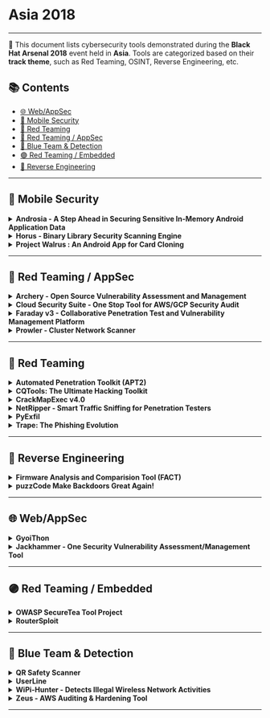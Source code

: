# Asia 2018
---
📍 This document lists cybersecurity tools demonstrated during the **Black Hat Arsenal 2018** event held in **Asia**.
Tools are categorized based on their **track theme**, such as Red Teaming, OSINT, Reverse Engineering, etc.

## 📚 Contents
- [🌐 Web/AppSec](#🌐-webappsec)
- [📱 Mobile Security](#📱-mobile-security)
- [🔴 Red Teaming](#🔴-red-teaming)
- [🔴 Red Teaming / AppSec](#🔴-red-teaming-appsec)
- [🔵 Blue Team & Detection](#🔵-blue-team-detection)
- [🟣 Red Teaming / Embedded](#🟣-red-teaming-embedded)
- [🧠 Reverse Engineering](#🧠-reverse-engineering)
---
## 📱 Mobile Security
<details><summary><strong>Androsia - A Step Ahead in Securing Sensitive In-Memory Android Application Data</strong></summary>

![Asia 2018](https://img.shields.io/badge/Asia%202018-green) ![Category: 📱 Mobile Security](https://img.shields.io/badge/Category:%20📱%20Mobile%20Security-yellow) ![Samit Anwer](https://img.shields.io/badge/Samit%20Anwer-informational)

🔗 **Link:** Not Available  
📝 **Description:** Each Android app runs in its own VM, with every VM allocated a limited heap size for creating new objects. Neither the app nor the OS differentiates between regular objects and objects that contain security sensitive information. The sensitive objects like any other object are kept around in the heap until the app hits a memory constraint. The OS then invokes the Dalvik garbage collector in order to reclaim memory from unreferenced objects on the heap and provides the reclaimed memory back to the app. However, there is no guarantee the objects containing security sensitive information will be cleared from memory. Even though objects might not be used ahead in the program, they might still be referenced directly or indirectly by a GC root which would prevent them from getting collected - a situation known as memory leak.Android does not provide explicit APIs to reclaim memory from sensitive objects which are not "used" ahead in the program. "java.security.*" library does provide classes for holding sensitive data (like KeyStore.PasswordProtection) and API's (like destroy()) to remove sensitive content from the objects. However, the onus of calling these APIs is on the developer. Developers may invoke these APIs at a stage very late in the code or worst may even forget to invoke them. This leaves a window of time where the security critical objects, which are not used any further in the program, live in the heap memory and wait to be garbage collected. During this window, a compromise of the app can allow an attacker to read the credentials by dumping the heap memory. This is a needless risk every Android application lives with today.We propose a tool called Androsia, which uses a summary based [1] inter-procedural data-flow analysis to determine the points in the program where security sensitive objects are last used (so that their content can be cleared). Androsia then performs bytecode transformation of the app to flush out the secrets resetting the objects to their default values.[1] D. Yan, G. Xu, and A. Rountev. Rethinking soot for summary-based wholeprogram analysis. In Proceedings of the ACM SIGPLAN International Workshop on State of the Art in Java Program Analysis, SOAP '12, pages 9â14, New York, NY, USA, 2012. ACM

</details>

<details><summary><strong>Horus - Binary Library Security Scanning Engine</strong></summary>

![Asia 2018](https://img.shields.io/badge/Asia%202018-green) ![Category: 📱 Mobile Security](https://img.shields.io/badge/Category:%20📱%20Mobile%20Security-yellow) ![Qin Chen](https://img.shields.io/badge/Qin%20Chen-informational) ![Jiashui Wang](https://img.shields.io/badge/Jiashui%20Wang-informational)

🔗 **Link:** Not Available  
📝 **Description:** Horus is a scanning engine for mobile security mainly used to detect security risks of binary library, including detection of binary vulnerabilities and malicious behavior. Horus is currently used within Alipay Inc. It is designed as a rule-based framework. As many mobile apps use a large number of third-party libraries - such as libopenssl, libffmpeg and so on - Horus supports security detection of various types of binary libraries. New product or new task connects to it by calling the interface. By adding and removing defined rules (CVE,patch,txt), the user will get a distribution or matching statistic for vulnerability, backdoor or malicious activity, etc. Now,It matches rules at different level: binary function level, binary pattern level and binary instruction level.Horus has resolved thousands of application security risks and help us improve the security of applications effectively and reliably. We want to open this security scanning engine through Arsenal. We hope to improve matching algorithms and performance of Horus in the future with more ai power inside. We also hope more and more security developers can work together to improve Horus.

</details>

<details><summary><strong>Project Walrus : An Android App for Card Cloning</strong></summary>

![Asia 2018](https://img.shields.io/badge/Asia%202018-green) ![Category: 📱 Mobile Security](https://img.shields.io/badge/Category:%20📱%20Mobile%20Security-yellow) ![Daniel Underhay](https://img.shields.io/badge/Daniel%20Underhay-informational) ![Matthew Daley](https://img.shields.io/badge/Matthew%20Daley-informational)

🔗 **Link:** [Project Walrus : An Android App for Card Cloning](https://github.com/TeamWalrus/Walrus)  
📝 **Description:** Project Walrus is an Android app we're developing to let pentesters make better use of their contactless card devices, like the Proxmark and the Chameleon Mini. Come and see how Walrus can help you on your next red team, or just come so I can clone your access cards.

</details>

---
## 🔴 Red Teaming / AppSec
<details><summary><strong>Archery - Open Source Vulnerability Assessment and Management</strong></summary>

![Asia 2018](https://img.shields.io/badge/Asia%202018-green) ![Category: 🔴 Red Teaming / AppSec](https://img.shields.io/badge/Category:%20🔴%20Red%20Teaming%20/%20AppSec-red) ![Anand Tiwari](https://img.shields.io/badge/Anand%20Tiwari-informational)

🔗 **Link:** [Archery - Open Source Vulnerability Assessment and Management](https://github.com/archerysec/archerysec)  
📝 **Description:** Archery is an open-source vulnerability assessment and management tool which helps developers and pentesters to perform scans and manage vulnerabilities. Archery uses popular open-source tools to perform comprehensive scanning for web application and network. It also performs web application dynamic authenticated scanning and covers the whole applications by using selenium. The developers can also utilize the tool for implementation of their DevOps CI/CD environment.The main capabilities of our Archery include:Perform Web and Network Vulnerability Scanning using open-source tools.Correlates and Collaborate all raw scans data, show them in a consolidated manner.Perform authenticated web scanning.Perform web application scanning using selenium.Vulnerability Management.Enable REST API's for developers to perform scanning and Vulnerability Management.Useful for DevOps teams for Vulnerability Management.More documentation here:https://archerysec.github.io/archerysec/

</details>

<details><summary><strong>Cloud Security Suite - One Stop Tool for AWS/GCP Security Audit</strong></summary>

![Asia 2018](https://img.shields.io/badge/Asia%202018-green) ![Category: 🔴 Red Teaming / AppSec](https://img.shields.io/badge/Category:%20🔴%20Red%20Teaming%20/%20AppSec-red) ![Jayesh Chauhan](https://img.shields.io/badge/Jayesh%20Chauhan-informational) ![Shivankar Madaan](https://img.shields.io/badge/Shivankar%20Madaan-informational)

🔗 **Link:** Not Available  
📝 **Description:** Nowadays, cloud infrastructure is pretty much the de-facto service used by large/small companies. Most of the major organizations have entirely moved to cloud. With more and more companies moving to cloud, the security of cloud becomes a major concern. While AWS & GCP provides you protection with traditional security methodologies and has a neat structure for authorisation/configuration, its security is as robust as the person in charge of creating/assigning these configuration policies. As we all know, human error is inevitable and any such human mistake could lead to catastrophic damage to the environment.A few vulnerable scenarios:Your security groups, password policy or IAM policies are not configured properlyS3 buckets are world-readableWeb servers supporting vulnerable ssl ciphersPorts exposed to public with vulnerable services running on themIf root credentials are usedLogging or MFA is disabledAnd many more such scenarios...Knowing all this, audit of AWS/GCP infrastructure becomes a hectic task! There are few open source tools that help AWS/GCP auditing, but none of them have an exhaustive checklist. Also, collecting, setting up all the tools, and looking at different result sets is a painful task. Moreover, while maintaining big infrastructures, system audit of server instances is a major task as well.CS Suite is a one stop tool for auditing the security posture of the AWS/GCP infrastructure and does OS audits as well. CS Suite leverages current open-source tools capabilities and has other missing checks added into one tool to rule them all. CS-Suite also supports JSON output which can be consumed for further usage.

</details>

<details><summary><strong>Faraday v3 - Collaborative Penetration Test and Vulnerability Management Platform</strong></summary>

![Asia 2018](https://img.shields.io/badge/Asia%202018-green) ![Category: 🔴 Red Teaming / AppSec](https://img.shields.io/badge/Category:%20🔴%20Red%20Teaming%20/%20AppSec-red) ![Emilio Couto](https://img.shields.io/badge/Emilio%20Couto-informational)

🔗 **Link:** [Faraday v3 - Collaborative Penetration Test and Vulnerability Management Platform](https://github.com/wannadie/mendeley-parser/blob/master/output/electrical-and-electronic-engineering/electrical-and-electronic-engineering-g.csv)  
📝 **Description:** The idea behind Faraday is to help you to share all the information that is generated during a pentest, vulnerability assessment or scan without changing the way you work. You run a command, import a report, and Faraday will normalize the results and share them with the rest of the team in real-time. Faraday has more than 60 plugins available (and counting), including the most popular commercial and open-source tools. If you use a tool that Faraday doesn't have a plugin for, you can create your own! During this presentation we're going to release Faraday v3.0 with all the new features that we were working on for the last couple of months that include a huge back-end change. Come check it out!

</details>

<details><summary><strong>Prowler - Cluster Network Scanner</strong></summary>

![Asia 2018](https://img.shields.io/badge/Asia%202018-green) ![Category: 🔴 Red Teaming / AppSec](https://img.shields.io/badge/Category:%20🔴%20Red%20Teaming%20/%20AppSec-red) ![Faith See Wan Yi](https://img.shields.io/badge/Faith%20See%20Wan%20Yi-informational) ![Chi Seng Wong](https://img.shields.io/badge/Chi%20Seng%20Wong-informational) ![Timothy Liu](https://img.shields.io/badge/Timothy%20Liu-informational)

🔗 **Link:** [Prowler - Cluster Network Scanner](https://github.com/nd7141/icml2020/blob/master/neurips_2019_accepted.txt)  
📝 **Description:** Prowler is a Cluster Network Vulnerability Scanner, developed during Singapore Infosec Community Hackathon - HackSmith v1.0. It is implemented on a cluster of Raspberry Pi and it will scan a network for vulnerabilities, such as default/weak credentials, that can be easily exploited.

</details>

---
## 🔴 Red Teaming
<details><summary><strong>Automated Penetration Toolkit (APT2)</strong></summary>

![Asia 2018](https://img.shields.io/badge/Asia%202018-green) ![Category: 🔴 Red Teaming](https://img.shields.io/badge/Category:%20🔴%20Red%20Teaming-red) ![Adam Compton](https://img.shields.io/badge/Adam%20Compton-informational)

🔗 **Link:** [Automated Penetration Toolkit (APT2)](https://github.com/toolswatch/blackhat-arsenal-tools/blob/master/vulnerability_assessment/apt2.md)  
📝 **Description:** Nearly every penetration test begins the same way - run a NMAP scan, review the results, choose interesting services to enumerate and attack/exploit, and perform post-exploitation activities. What was once a fairly time consuming manual process, is now automated! Automated Penetration Testing Toolkit (APT2) is an extendable modular framework designed to automate common tasks performed during penetration testing. APT2 can chain data gathered from different modules together to build dynamic attack paths. Starting with a NMAP scan of the target environment, discovered ports and services become triggers for the various modules which in turn can fire additional triggers. Have FTP, Telnet, or SSH? APT2 will attempt common authentication. Have SMB? APT2 determines what OS and looks for shares, null sessions, and other information. Modules include everything from enumeration, scanning, brute forcing, and even integration with Metasploit. Come check out how APT2 will save you time on every engagement.Have you seen APT2 before? Great, now come and check out some of the new and enhanced features which include stream lined operations, additional modules, and improvements to the overall ease of module creation and development.

</details>

<details><summary><strong>CQTools: The Ultimate Hacking Toolkit</strong></summary>

![Asia 2018](https://img.shields.io/badge/Asia%202018-green) ![Category: 🔴 Red Teaming](https://img.shields.io/badge/Category:%20🔴%20Red%20Teaming-red) ![Paula Januszkiewicz](https://img.shields.io/badge/Paula%20Januszkiewicz-informational) ![Greg Tworek](https://img.shields.io/badge/Greg%20Tworek-informational)

🔗 **Link:** Not Available  
📝 **Description:** CQURE Team has written over 200 hacking tools during penetration testing. We decided to choose the top 35 tools and pack them in a toolkit called CQTools. This toolkit allows you to deliver complete attacks within the infrastructure, starting with sniffing and spoofing activities, going through information extraction, password extraction, custom shell generation, custom payload generation, hiding code from antivirus solutions, various keyloggers and leverage this information to deliver attacks. Some of the tools are based on discoveries that were released to the world for the first time by CQURE Team; some of the tools took years to complete, and all of the tools work in a straightforward manner. CQTools is the ultimate toolkit to have when delivering penetration test. The tools simply work, and we use them in practice during our cybersecurity assignments. Come and have a look how our CQTools can boost your penetration testing experience!

</details>

<details><summary><strong>CrackMapExec v4.0</strong></summary>

![Asia 2018](https://img.shields.io/badge/Asia%202018-green) ![Category: 🔴 Red Teaming](https://img.shields.io/badge/Category:%20🔴%20Red%20Teaming-red) ![Marcello Salvati](https://img.shields.io/badge/Marcello%20Salvati-informational)

🔗 **Link:** [CrackMapExec v4.0](https://github.com/byt3bl33d3r/CrackMapExec/blob/master/pyproject.toml)  
📝 **Description:** Ever needed to pentest a network with 10 gazillion hosts with a very limited time frame? Ever wanted to Mimikatz entire subnets? How about shelling entire subnets? How about dumping SAM hashes? Share spidering? Keeping track of all the credentials you pillaged? (The list goes on)! All while doing this in the stealthiest way possible? Look no further than CrackMapExec! CrackMapExec (a.k.a CME) is a modular post-exploitation tool written in Python that helps automate assessing the security of *large* Active Directory networks. Built with stealth in mind, CME follows the concept of "Living off the Land": abusing built-in Active Directory features/protocols to achieve it's functionality and allowing it to evade most endpoint protection, IDS and IPS solutions. Although meant to be used primarily for offensive purposes, CME can be used by blue teams as well to assess account privileges, find misconfigurations and simulate attack scenarios. In this demo, the author will be showing off v4.0, a major update to the tool bringing more feature and capabilities than ever before! If you are interested in the latest and greatest Active Directory attacks/techniques, weaponizing them at scale and general cool AD stuff this is the demo for you!

</details>

<details><summary><strong>NetRipper - Smart Traffic Sniffing for Penetration Testers</strong></summary>

![Asia 2018](https://img.shields.io/badge/Asia%202018-green) ![Category: 🔴 Red Teaming](https://img.shields.io/badge/Category:%20🔴%20Red%20Teaming-red) ![Ionut Popescu](https://img.shields.io/badge/Ionut%20Popescu-informational)

🔗 **Link:** [NetRipper - Smart Traffic Sniffing for Penetration Testers](https://github.com/NytroRST/NetRipper)  
📝 **Description:** NetRipper is a post-exploitation tool targeting Windows systems which uses API hooking in order to intercept network traffic. It also uses encryption-related functions from a low privileged user, making it able to capture both plain-text traffic and encrypted traffic before encryption/after decryption.

</details>

<details><summary><strong>PyExfil</strong></summary>

![Asia 2018](https://img.shields.io/badge/Asia%202018-green) ![Category: 🔴 Red Teaming](https://img.shields.io/badge/Category:%20🔴%20Red%20Teaming-red) ![Yuval Nativ](https://img.shields.io/badge/Yuval%20Nativ-informational)

🔗 **Link:** [PyExfil](https://github.com/cjcase/beaconleak)  
📝 **Description:** PyExfil is a data exfiltration package with various data exfiltration techniques for various scenarios.

</details>

<details><summary><strong>Trape: The Phishing Evolution</strong></summary>

![Asia 2018](https://img.shields.io/badge/Asia%202018-green) ![Category: 🔴 Red Teaming](https://img.shields.io/badge/Category:%20🔴%20Red%20Teaming-red) ![Jose Pino](https://img.shields.io/badge/Jose%20Pino-informational) ![Jhonathan Espinosa](https://img.shields.io/badge/Jhonathan%20Espinosa-informational)

🔗 **Link:** [Trape: The Phishing Evolution](https://github.com/GNOME/libsoup/blob/master/NEWS)  
📝 **Description:** Trape is a recognition tool that allows you to track people and make phishing attacks in real time; the information you can get is very detailed. The objective is to teach the world the possible outcomes through this strategy -- the big Internet companies could be monitoring you, getting information beyond your IP, such as the sessions of your sites or Internet services.

</details>

---
## 🧠 Reverse Engineering
<details><summary><strong>Firmware Analysis and Comparision Tool (FACT)</strong></summary>

![Asia 2018](https://img.shields.io/badge/Asia%202018-green) ![Category: 🧠 Reverse Engineering](https://img.shields.io/badge/Category:%20🧠%20Reverse%20Engineering-orange) ![Peter Weidenbach](https://img.shields.io/badge/Peter%20Weidenbach-informational)

🔗 **Link:** [Firmware Analysis and Comparision Tool (FACT)](https://github.com/fkie-cad/FACT_core/wiki)  
📝 **Description:** The Firmware Analysis and Comparison Tool (FACT) is intended to automate Firmware Security analysis. Thereby, it shall be easy to use (web GUI), extend (plug-in system) and integrate (REST API). When analyzing Firmware, you face several challenges: unpacking, initial analysis, identifying changes towards other versions, find other firmware images that might share vulnerabilities you just found. FACT is able to automate many aspects of these challenges leading to a massive speedup in the firmware analysis process. This means you can focus on the fun part of finding new vulnerabilities, whereas FACT does all the boring stuff for you.Source code: https://protect-eu.mimecast.com/s/FefbCNL66FZqmPNsmynnm?domain=github.comAdditional information: https://protect-eu.mimecast.com/s/siORCOM00sNLmZACv-Iml?domain=fkie-cad.github.io

</details>

<details><summary><strong>puzzCode Make Backdoors Great Again!</strong></summary>

![Asia 2018](https://img.shields.io/badge/Asia%202018-green) ![Category: 🧠 Reverse Engineering](https://img.shields.io/badge/Category:%20🧠%20Reverse%20Engineering-orange) ![Sheng-Hao Ma](https://img.shields.io/badge/Sheng-Hao%20Ma-informational)

🔗 **Link:** Not Available  
📝 **Description:** puzzCode is a simple compiler based on mingw, written in C# to build windows applications in such a way that they can't be analysed by standard analysis tools (e.g. IDA, Ollydbg, x64dbg, Snowman Decompiler, etc.)puzzCode is based on MinGW to compile C/C++ source code to assembly language while also obfuscating every instruction. puzzCode transforms each original instruction into obfuscated code by breaking each function into countless pieces.The most important thing is that the executable (exe) file, once compiled by puzzCode will be undetectable by antivirus as it effectively will create a completely new application.

</details>

---
## 🌐 Web/AppSec
<details><summary><strong>GyoiThon</strong></summary>

![Asia 2018](https://img.shields.io/badge/Asia%202018-green) ![Category: 🌐 Web/AppSec](https://img.shields.io/badge/Category:%20🌐%20Web/AppSec-blue) ![Isao Takaesu](https://img.shields.io/badge/Isao%20Takaesu-informational) ![Masafumi Masuya](https://img.shields.io/badge/Masafumi%20Masuya-informational) ![Toshitsugu Yoneyama](https://img.shields.io/badge/Toshitsugu%20Yoneyama-informational) ![Takeshi Terada](https://img.shields.io/badge/Takeshi%20Terada-informational) ![Tomoyuki Kudo](https://img.shields.io/badge/Tomoyuki%20Kudo-informational)

🔗 **Link:** Not Available  
📝 **Description:** GyoiThon is a growing penetration test tool using Deep Learning. Deep Learning improves classification accuracy in proportion to the amount of learning data. Therefore, GyoiThon will be taking in new learning data during every scan. Since GyoiThon uses various features of software included in HTTP response as learning data, the more you scan, the more the accuracy of software detection improves. For this reason, GyoiThon is a growing penetration test tool.GyoiThon identifies the software installed on web server (OS, Middleware, Framework, CMS, etc...) based on the learning data. After that, GyoiThon executes valid exploits for the identified software. GyoiThon automatically generates reports of scan results. GyoiThon executes the above processing automatically.GyoiThon consists of three engines:Software analysis engine - It identifies software based on HTTP response obtained by normal access to web server using Deep Learning base and signature base.Vulnerability determination engine - It collects vulnerability information corresponding to identify software by the software analysis engine. And, the engine executes an exploit corresponding to the vulnerability of the software and checks whether the software is affected by the vulnerability.Report generation engine - It generates a report that summarizes the risks of vulnerabilities and the countermeasure.Traditional penetration testing tools are very inefficient because they execute all signatures; however, unlike traditional penetration testing tools, GyoiThon is very efficient because it executes only valid exploits for the identified software. As a result, the user's burden will be greatly reduce, and GyoiThon will greatly contribute to the security improvement of many web servers.

</details>

<details><summary><strong>Jackhammer - One Security Vulnerability Assessment/Management Tool</strong></summary>

![Asia 2018](https://img.shields.io/badge/Asia%202018-green) ![Category: 🌐 Web/AppSec](https://img.shields.io/badge/Category:%20🌐%20Web/AppSec-blue) ![Rajagopal VR](https://img.shields.io/badge/Rajagopal%20VR-informational) ![Krishna Chaitanya Yarramsetty](https://img.shields.io/badge/Krishna%20Chaitanya%20Yarramsetty-informational)

🔗 **Link:** Not Available  
📝 **Description:** Jackhammer is an integrated tool suite that comes with out-of-the-box industry standard integrations. It is a first-of-its-kind tool that combines static analysis, dynamic web app analysis, mobile security, API security, network security, CMS security, AWS/Azure security tools, docker/container security, and vulnerability manager that gives a complete glimpse into security posture of the organization. Using this suite, even senior leadership can have a comprehensive view of their organization's security.Why was it needed? Security, while being imperative for any organization, it is hard to comprehend by most of the developers. Security engineers need to scrutinize every service or app turning security analysis a time intensive and repetitive. What if there exists a tool that can empower everyone to test their code for vulnerabilities, automate security analysis, and show the overall security hygiene of the company?How does it work? Jackhammer initiates various types of scans using existing proven tools and the results are consumed by onboard vulnerability manager. Unique dashboard presents intuitive interface giving the user a holistic view of the code base. The normalized reports are instantly accessible to developers, QAs, TPMs, and security personnel.It can be plugged/integrated with:CI systems and Git via hooks giving complete control over code commitsAWS/Azure account and can keep on scanning complete IP space in realtimeAdditional commercial/open source tools within few minutes and manage those tools from jackhammerTicketing systems (like Jira)slack/pagerduty for real time alerting in addition to SMS and emailsIt creates a sandbox using dockers for every tool and scales the systems when the scan needs it and descale on completion of the scans. The spin-up and tear down is a completely automated process so no person needs to look at the resources making it inexpensive and cost-effective. https://github.com/olacabs/jackhammer

</details>

---
## 🟣 Red Teaming / Embedded
<details><summary><strong>OWASP SecureTea Tool Project</strong></summary>

![Asia 2018](https://img.shields.io/badge/Asia%202018-green) ![Category: 🟣 Red Teaming / Embedded](https://img.shields.io/badge/Category:%20🟣%20Red%20Teaming%20/%20Embedded-purple) ![Ade Yoseman Putra](https://img.shields.io/badge/Ade%20Yoseman%20Putra-informational) ![Bambang Rahmadi Kurniawan Payu](https://img.shields.io/badge/Bambang%20Rahmadi%20Kurniawan%20Payu-informational)

🔗 **Link:** Not Available  
📝 **Description:** The OWASP SecureTea Project that was developed to be used by anyone who is interested in Security IOT (Internet of Things) and still needs further development. It functions by keeping track of the movement of the mouse/touchpad, detecting who accesses the laptop with mouse/touchpad installed, and sending warning messages via Twitter.

</details>

<details><summary><strong>RouterSploit</strong></summary>

![Asia 2018](https://img.shields.io/badge/Asia%202018-green) ![Category: 🟣 Red Teaming / Embedded](https://img.shields.io/badge/Category:%20🟣%20Red%20Teaming%20/%20Embedded-purple) ![Marcin Bury](https://img.shields.io/badge/Marcin%20Bury-informational) ![Blane Cordes](https://img.shields.io/badge/Blane%20Cordes-informational)

🔗 **Link:** Not Available  
📝 **Description:** RouterSploit is an exploitation framework for embedded devices written in python.

</details>

---
## 🔵 Blue Team & Detection
<details><summary><strong>QR Safety Scanner</strong></summary>

![Asia 2018](https://img.shields.io/badge/Asia%202018-green) ![Category: 🔵 Blue Team & Detection](https://img.shields.io/badge/Category:%20🔵%20Blue%20Team%20&%20Detection-cyan) ![Tan Ashley](https://img.shields.io/badge/Tan%20Ashley-informational)

🔗 **Link:** [QR Safety Scanner](https://github.com/trevp/keyname/blob/master/diceware_words.py)  
📝 **Description:** A QR scanner that checks if the QR code contains malicious links. Recently QR codes are being use everywhere, for advertisements, payments, name cards, etc. However, if someone would to exploit these QR codes by hiding malicious links, devices will be infected with malware.

</details>

<details><summary><strong>UserLine</strong></summary>

![Asia 2018](https://img.shields.io/badge/Asia%202018-green) ![Category: 🔵 Blue Team & Detection](https://img.shields.io/badge/Category:%20🔵%20Blue%20Team%20&%20Detection-cyan) ![Chema Garcia](https://img.shields.io/badge/Chema%20Garcia-informational)

🔗 **Link:** [UserLine](https://github.com/THIBER-ORG/userline)  
📝 **Description:** This tool automates the process of creating logon relations from MS Windows Security Events by showing a graphical relation among users domains, source and destination logons, session duration as well as get information regarding logged on users at a given datetime (among other options), providing a starting point to begin the forensic analysis/incident triage.

</details>

<details><summary><strong>WiPi-Hunter - Detects Illegal Wireless Network Activities</strong></summary>

![Asia 2018](https://img.shields.io/badge/Asia%202018-green) ![Category: 🔵 Blue Team & Detection](https://img.shields.io/badge/Category:%20🔵%20Blue%20Team%20&%20Detection-cyan) ![Mehmet Kutlay Kocer](https://img.shields.io/badge/Mehmet%20Kutlay%20Kocer-informational) ![Besim Altinok](https://img.shields.io/badge/Besim%20Altinok-informational)

🔗 **Link:** Not Available  
📝 **Description:** WipiHunter is developed for detecting illegal wireless network activities; howver, it shouldn't be seen only as a piece of code. Instead, actually it is a philosophy. You can infer from this project new wireless network illegal activity detection methods. New methods, new ideas and different point of views can be obtained from this project.Example: WiFi Pineapple attacks, Fruitywifi, mana-toolkit, karma attack. WiPi-Hunter Modules:PiSavar: Detects activities of PineAP module and starts deauthentication attack (for fake access points - WiFi Pineapple Activities Detection)PiFinger: Searches for illegal wireless activities in networks you are connected and calculate wireless network security score (detect wifi pineapple and other fakeAPs)PiDense: Monitor illegal wireless network activities. (Fake Access Points)PiKarma: Detects wireless network attacks performed by KARMA module (fake AP). Starts deauthentication attack (for fake access points)PiNokyo: If threats like wifi pineapple attacks or karma attacks are active around, users will be informed about these threats.

</details>

<details><summary><strong>Zeus - AWS Auditing & Hardening Tool</strong></summary>

![Asia 2018](https://img.shields.io/badge/Asia%202018-green) ![Category: 🔵 Blue Team & Detection](https://img.shields.io/badge/Category:%20🔵%20Blue%20Team%20&%20Detection-cyan) ![Deniz Parlak](https://img.shields.io/badge/Deniz%20Parlak-informational)

🔗 **Link:** [Zeus - AWS Auditing & Hardening Tool](https://github.com/DenizParlak/Zeus)  
📝 **Description:** Zeus is a powerful tool for AWS EC2 /S3 / CloudTrail / CloudWatch / KMS best hardening practices. It checks security settings according to the profiles the user creates and changes them to recommended settings based on the CIS AWS Benchmark source at request of the user.

</details>

---